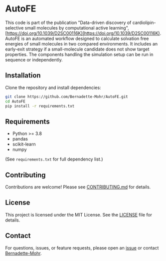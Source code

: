 # AutoFE

This code is part of the publication "Data-driven discovery of cardiolipin-selective small molecules by computational active learning", [https://doi.org/10.1039/D2SC00116K](https://doi.org/10.1039/D2SC00116K).
AutoFE is an automated workflow designed to calculate solvation free energies of small molecules in two compared environments. It includes an early-exit strategy if a small-molecule candidate does not show target properties.
The components handling the simulation setup can be run in sequence or independently.

## Installation

Clone the repository and install dependencies:

```bash
git clone https://github.com/Bernadette-Mohr/AutoFE.git
cd AutoFE
pip install -r requirements.txt
```

## Requirements

- Python >= 3.8
- pandas
- scikit-learn
- numpy

(See `requirements.txt` for full dependency list.)

## Contributing

Contributions are welcome! Please see [CONTRIBUTING.md](CONTRIBUTING.md) for details.

## License

This project is licensed under the MIT License. See the [LICENSE](LICENSE) file for details.

## Contact

For questions, issues, or feature requests, please open an [issue](https://github.com/Bernadette-Mohr/AutoFE/issues) or contact [Bernadette-Mohr](https://github.com/Bernadette-Mohr).

